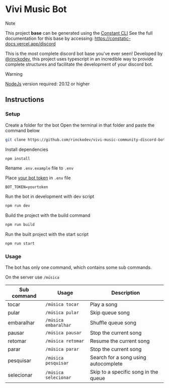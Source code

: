 # Vivi Music Bot

> [!NOTE] 
> This project **base** can be generated using the [Constant CLI](https://github.com/rinckodev/constatic)
> See the full documentation for this base by accessing: https://constatic-docs.vercel.app/discord

This is the most complete discord bot base you've ever seen! Developed by [@rinckodev](https://github.com/rinckodev), this project uses typescript in an incredible way to provide complete structures and facilitate the development of your discord bot.

> [!WARNING]
> [NodeJs](https://nodejs.org/en) version required: 20.12 or higher

## Instructions

### Setup
Create a folder for the bot
Open the terminal in that folder and paste the command below
```bash
git clone https://github.com/rinckodev/vivi-music-community-discord-bot.git .
```

Install dependencies
```bash
npm install
```

Rename `.env.example` file to `.env`

Place [your bot token](https://constatic-docs.vercel.app/discord/guides/application) in `.env` file
```
BOT_TOKEN=yourtoken
```

Run the bot in development with dev script
```bash
npm run dev
```

Build the project with the build command
```bash
npm run build
```

Run the built project with the start script
```bash
npm run start
```

### Usage

The bot has only one command, which contains some sub commands.

On the server use `/música`

| Sub command | Usage | Description |
| - | - | - |
| tocar | `/música tocar` | Play a song |
| pular | `/música pular` | Skip queue song |
| embaralhar | `/música embaralhar` | Shuffle queue song |
| pausar | `/música pausar` | Stop the current song |
| retomar | `/música retomar` | Resume the current song |
| parar | `/música parar` | Stop the current song |
| pesquisar | `/música pesquisar` | Search for a song using autocomplete |
| selecionar | `/música selecionar` | Skip to a specific song in the queue |